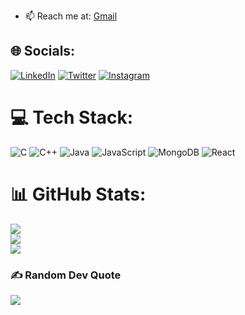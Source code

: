   
- 📫 Reach me at: [Gmail](mailto:chaudarsp@gmail.com)

## 🌐 Socials:
[![LinkedIn](https://img.shields.io/badge/LinkedIn-%230077B5.svg?logo=linkedin&logoColor=white)](https://www.linkedin.com/in/shivrajchaudar)   [![Twitter](https://img.shields.io/badge/Twitter-%231DA1F2.svg?logo=Twitter&logoColor=white)](https://x.com/shivraj_1415)    [![Instagram](https://img.shields.io/badge/Instagram-%23E4405F.svg?logo=Instagram&logoColor=white)](https://www.instagram.com/shivraj_1415/)
# 💻 Tech Stack:
![C](https://img.shields.io/badge/c-%2300599C.svg?style=flat&logo=c&logoColor=white) ![C++](https://img.shields.io/badge/c++-%2300599C.svg?style=flat&logo=c%2B%2B&logoColor=white) ![Java](https://img.shields.io/badge/java-%23ED8B00.svg?style=flat&logo=java&logoColor=white) ![JavaScript](https://img.shields.io/badge/javascript-%23323330.svg?style=flat&logo=javascript&logoColor=%23F7DF1E) ![MongoDB](https://img.shields.io/badge/MongoDB-%234ea94b.svg?style=flat&logo=mongodb&logoColor=white) ![React](https://img.shields.io/badge/react-%2320232a.svg?style=flat&logo=react&logoColor=%2361DAFB)

# 📊 GitHub Stats:
![](https://github-readme-stats.vercel.app/api?username=rajchaudar&theme=nightowl&hide_border=false&include_all_commits=false&count_private=false)<br/>
![](https://github-readme-streak-stats.herokuapp.com/?user=rajchaudar&theme=nightowl&hide_border=false)<br/>
![](https://github-readme-stats.vercel.app/api/top-langs/?username=rajchaudar&theme=nightowl&hide_border=false&include_all_commits=false&count_private=false&layout=compact)

### ✍️ Random Dev Quote
![](https://quotes-github-readme.vercel.app/api?type=horizontal&theme=tokyonight)

